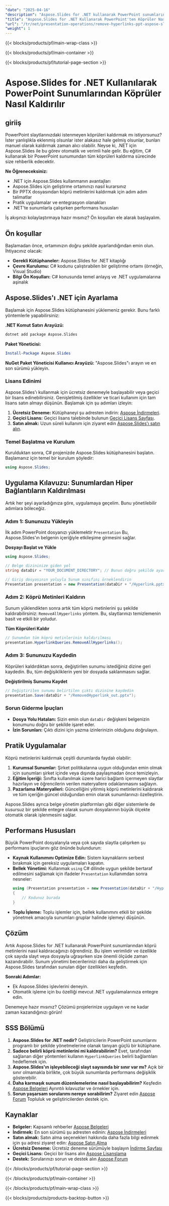 ```yaml
---
"date": "2025-04-16"
"description": "Aspose.Slides for .NET kullanarak PowerPoint sunumlarınızdan köprü metinlerini etkili bir şekilde nasıl kaldıracağınızı öğrenin. Bu kılavuz adım adım talimatlar ve en iyi uygulamaları sağlar."
"title": "Aspose.Slides for .NET Kullanarak PowerPoint'ten Köprüler Nasıl Kaldırılır"
"url": "/tr/net/presentation-operations/remove-hyperlinks-ppt-aspose-slides-net/"
"weight": 1
---
```


{{< blocks/products/pf/main-wrap-class >}}

{{< blocks/products/pf/main-container >}}

{{< blocks/products/pf/tutorial-page-section >}}
# Aspose.Slides for .NET Kullanılarak PowerPoint Sunumlarından Köprüler Nasıl Kaldırılır

## giriiş

PowerPoint slaytlarınızdaki istenmeyen köprüleri kaldırmak mı istiyorsunuz? İster yanlışlıkla eklenmiş olsunlar ister alakasız hale gelmiş olsunlar, bunları manuel olarak kaldırmak zaman alıcı olabilir. Neyse ki, .NET için Aspose.Slides ile bu görev otomatik ve verimli hale gelir. Bu eğitim, C# kullanarak bir PowerPoint sunumundan tüm köprüleri kaldırma sürecinde size rehberlik edecektir.

**Ne Öğreneceksiniz:**
- .NET için Aspose.Slides kullanmanın avantajları
- Aspose.Slides için geliştirme ortamınızı nasıl kurarsınız
- Bir PPTX dosyasından köprü metinlerini kaldırmak için adım adım talimatlar
- Pratik uygulamalar ve entegrasyon olanakları
- .NET'te sunumlarla çalışırken performans hususları

İş akışınızı kolaylaştırmaya hazır mısınız? Ön koşulları ele alarak başlayalım.

## Ön koşullar

Başlamadan önce, ortamınızın doğru şekilde ayarlandığından emin olun. İhtiyacınız olacak:
- **Gerekli Kütüphaneler:** Aspose.Slides for .NET kitaplığı
- **Çevre Kurulumu:** C# kodunu çalıştırabilen bir geliştirme ortamı (örneğin, Visual Studio)
- **Bilgi Ön Koşulları:** C# konusunda temel anlayış ve .NET uygulamalarına aşinalık

## Aspose.Slides'ı .NET için Ayarlama

Başlamak için Aspose.Slides kütüphanesini yüklemeniz gerekir. Bunu farklı yöntemlerle yapabilirsiniz:

**.NET Komut Satırı Arayüzü:**
```bash
dotnet add package Aspose.Slides
```

**Paket Yöneticisi:**
```powershell
Install-Package Aspose.Slides
```

**NuGet Paket Yöneticisi Kullanıcı Arayüzü:** 
"Aspose.Slides"ı arayın ve en son sürümü yükleyin.

### Lisans Edinimi

Aspose.Slides'ı kullanmak için ücretsiz denemeyle başlayabilir veya geçici bir lisans edinebilirsiniz. Genişletilmiş özellikler ve ticari kullanım için tam lisans satın almayı düşünün. Başlamak için şu adımları izleyin:

1. **Ücretsiz Deneme:** Kütüphaneyi şu adresten indirin: [Aspose İndirmeleri](https://releases.aspose.com/slides/net/).
2. **Geçici Lisans:** Geçici lisans talebinde bulunun [Geçici Lisans Sayfası](https://purchase.aspose.com/temporary-license/).
3. **Satın almak:** Uzun süreli kullanım için ziyaret edin [Aspose.Slides'ı satın alın](https://purchase.aspose.com/buy).

### Temel Başlatma ve Kurulum

Kurulduktan sonra, C# projenizde Aspose.Slides kütüphanesini başlatın. Başlamanız için temel bir kurulum şöyledir:

```csharp
using Aspose.Slides;
```

## Uygulama Kılavuzu: Sunumlardan Hiper Bağlantıların Kaldırılması

Artık her şeyi ayarladığınıza göre, uygulamaya geçelim. Bunu yönetilebilir adımlara böleceğiz.

### Adım 1: Sununuzu Yükleyin

İlk adım PowerPoint dosyanızı yüklemektir `Presentation` Bu, Aspose.Slides'ın belgenin içeriğiyle etkileşime girmesini sağlar.

**Dosyayı Başlat ve Yükle**
```csharp
using Aspose.Slides;

// Belge dizininize giden yol
string dataDir = "YOUR_DOCUMENT_DIRECTORY"; // Bunun doğru şekilde ayarlandığından emin olun

// Giriş dosyasının yoluyla Sunum sınıfını örneklendirin
Presentation presentation = new Presentation(dataDir + "/Hyperlink.pptx");
```

### Adım 2: Köprü Metinleri Kaldırın

Sunum yüklendikten sonra artık tüm köprü metinlerini şu şekilde kaldırabilirsiniz: `RemoveAllHyperlinks` yöntem. Bu, slaytlarınızı temizlemenin basit ve etkili bir yoludur.

**Tüm Köprüleri Kaldır**
```csharp
// Sunumdan tüm köprü metinlerinin kaldırılması
presentation.HyperlinkQueries.RemoveAllHyperlinks();
```

### Adım 3: Sununuzu Kaydedin

Köprüleri kaldırdıktan sonra, değiştirilen sunumu istediğiniz dizine geri kaydedin. Bu, tüm değişikliklerin yeni bir dosyada saklanmasını sağlar.

**Değiştirilmiş Sunumu Kaydet**
```csharp
// Değiştirilen sunumu belirtilen çıktı dizinine kaydedin
presentation.Save(dataDir + "/RemovedHyperlink_out.pptx");
```

### Sorun Giderme İpuçları

- **Dosya Yolu Hataları:** Sizin emin olun `dataDir` değişkeni belgenizin konumunu doğru bir şekilde işaret eder.
- **İzin Sorunları:** Çıktı dizini için yazma izinlerinizin olduğunu doğrulayın.

## Pratik Uygulamalar

Köprü metinlerini kaldırmak çeşitli durumlarda faydalı olabilir:

1. **Kurumsal Sunumlar:** Şirket politikalarına uygun olduğundan emin olmak için sunumları şirket içinde veya dışında paylaşmadan önce temizleyin.
2. **Eğitim İçeriği:** Sınıfta kullanılmak üzere harici bağlantı içermeyen slaytlar hazırlayın ve öğrencilerin verilen materyallere odaklanmasını sağlayın.
3. **Pazarlama Materyalleri:** Güncelliğini yitirmiş köprü metinlerini kaldırarak ve tüm içeriğin güncel olduğundan emin olarak sunumlarınızı özelleştirin.

Aspose.Slides ayrıca belge yönetim platformları gibi diğer sistemlerle de kusursuz bir şekilde entegre olarak sunum dosyalarının büyük ölçekte otomatik olarak işlenmesini sağlar.

## Performans Hususları

Büyük PowerPoint dosyalarıyla veya çok sayıda slaytla çalışırken şu performans ipuçlarını göz önünde bulundurun:

- **Kaynak Kullanımını Optimize Edin:** Sistem kaynaklarını serbest bırakmak için gereksiz uygulamaları kapatın.
- **Bellek Yönetimi:** Kullanmak `using` C# dilinde uygun şekilde bertaraf edilmesini sağlamak için ifadeler `Presentation` kullanımdan sonra nesneler:
  ```csharp
  using (Presentation presentation = new Presentation(dataDir + "/Hyperlink.pptx"))
  {
      // Kodunuz burada
  }
  ```
- **Toplu İşleme:** Toplu işlemler için, bellek kullanımını etkili bir şekilde yönetmek amacıyla sunumları gruplar halinde işlemeyi düşünün.

## Çözüm

Artık Aspose.Slides for .NET kullanarak PowerPoint sunumlarından köprü metinlerini nasıl kaldıracağınızı öğrendiniz. Bu işlem verimlidir ve özellikle çok sayıda slayt veya dosyayla uğraşırken size önemli ölçüde zaman kazandırabilir. Sunum yönetimi becerilerinizi daha da geliştirmek için Aspose.Slides tarafından sunulan diğer özellikleri keşfedin.

**Sonraki Adımlar:**
- Ek Aspose.Slides işlevlerini deneyin.
- Otomatik işleme için bu özelliği mevcut .NET uygulamalarınıza entegre edin.

Denemeye hazır mısınız? Çözümü projelerinize uygulayın ve ne kadar zaman kazandığınızı görün!

## SSS Bölümü

1. **Aspose.Slides for .NET nedir?** 
   Geliştiricilerin PowerPoint sunumlarını programlı bir şekilde yönetmelerine olanak tanıyan güçlü bir kütüphane.
2. **Sadece belirli köprü metinlerini mi kaldırabilirim?**
   Evet, tarafından sağlanan diğer yöntemleri kullanın `HyperlinkQueries` belirli bağlantıları hedeflemek için.
3. **Aspose.Slides'ın işleyebileceği slayt sayısında bir sınır var mı?**
   Açık bir sınır olmamakla birlikte, çok büyük sunumlarda performans değişiklik gösterebilir.
4. **Daha karmaşık sunum düzenlemelerine nasıl başlayabilirim?**
   Keşfedin [Aspose Belgeleri](https://reference.aspose.com/slides/net/) Ayrıntılı kılavuzlar ve örnekler için.
5. **Sorun yaşarsam sorularımı nereye sorabilirim?**
   Ziyaret edin [Aspose Forum](https://forum.aspose.com/c/slides/11) Topluluk ve geliştiricilerden destek için.

## Kaynaklar

- **Belgeler:** Kapsamlı rehberler [Aspose Belgeleri](https://reference.aspose.com/slides/net/)
- **İndirmek:** En son sürümü şu adresten edinin: [Aspose İndirmeleri](https://releases.aspose.com/slides/net/)
- **Satın almak:** Satın alma seçenekleri hakkında daha fazla bilgi edinmek için şu adresi ziyaret edin: [Aspose Satın Alma](https://purchase.aspose.com/buy)
- **Ücretsiz Deneme:** Ücretsiz deneme sürümüyle başlayın [İndirme Sayfası](https://releases.aspose.com/slides/net/)
- **Geçici Lisans:** Geçici bir lisans alın [Aspose Lisanslama](https://purchase.aspose.com/temporary-license/)
- **Destek:** Sorularınızı sorun ve destek alın [Aspose Forum](https://forum.aspose.com/c/slides/11)

{{< /blocks/products/pf/tutorial-page-section >}}

{{< /blocks/products/pf/main-container >}}

{{< /blocks/products/pf/main-wrap-class >}}

{{< blocks/products/products-backtop-button >}}